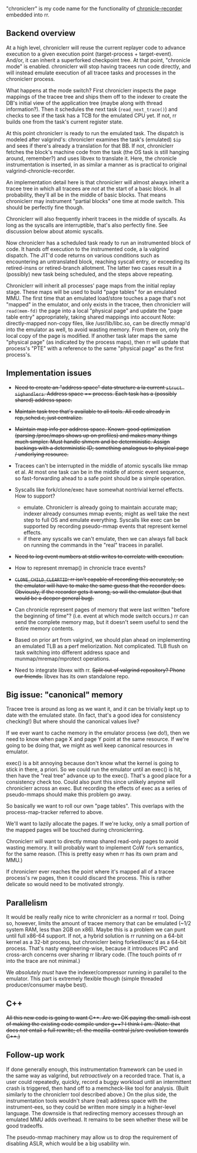 "chroniclerr" is my code name for the functionality of [chronicle-recorder](http://code.google.com/p/chronicle-recorder) embedded into rr.

## Backend overview

At a high level, chroniclerr will reuse the current replayer code to advance execution to a given execution point (target-process + target-event).  And/or, it can inherit a superforked checkpoint tree.  At that point, "chronicle mode" is enabled.  chroniclerr will stop having tracees run code directly, and will instead emulate execution of all tracee tasks and processes in the chroniclerr process.

What happens at the mode switch?  First chroniclerr inspects the page mappings of the tracee tree and ships them off to the indexer to create the DB's initial view of the application tree (maybe along with thread information?).  Then it schedules the next task (`read_next_trace()`) and checks to see if the task has a TCB for the emulated CPU yet.  If not, rr builds one from the task's current register state.

At this point chroniclerr is ready to run the emulated task.  The dispatch is modeled after valgrind's: chroniclerr examines the task's (emulated) `$ip` and sees if there's already a translation for that BB. If not, chroniclerr fetches the block's machine code from the task (the OS task is still hanging around, remember?) and uses libvex to translate it.  Here, the chronicle instrumentation is inserted, in as similar a manner as is practical to original valgrind-chronicle-recorder.

An implementation detail here is that chroniclerr will almost always inherit a tracee tree in which all tracees are *not* at the start of a basic block.  In all probability, they'll all be in the middle of basic blocks.  That means chroniclerr may instrument "partial blocks" one time at mode switch.  This should be perfectly fine though.

Chroniclerr will also frequently inherit tracees in the middle of syscalls.  As long as the syscalls are interruptible, that's also perfectly fine.  See discussion below about atomic syscalls.

Now chroniclerr has a scheduled task ready to run an instrumented block of code.  It hands off execution to the instrumented code, a la valgrind dispatch.  The JIT'd code returns on various conditions such as encountering an untranslated block, reaching syscall entry, or exceeding its retired-insns or retired-branch allotment.  The latter two cases result in a (possibly) new task being scheduled, and the steps above repeating.

Chroniclerr will inherit all processes' page maps from the initial replay stage.  These maps will be used to build "page tables" for an emulated MMU.  The first time that an emulated load/store touches a page that's not "mapped" in the emulator, and only exists in the tracee, then chroniclerr will `read(mem-fd)` the page into a local "physical page" and update the "page table entry" appropriately, taking shared mappings into account  Note: directly-mapped non-copy files, like /usr/lib/libc.so, can be directly mmap'd into the emulator as well, to avoid wasting memory.  From there on, only the local copy of the page is modified.  If another task later maps the same "physical page" (as indicated by the process maps), then rr will update that process's "PTE" with a reference to the same "physical page" as the first process's.

## Implementation issues

* <s>Need to create an "address space" data structure a la current `struct sighandlers`.  Address space == process.  Each task has a (possibly shared) address space.</s>

* <s>Maintain task tree that's available to all tools.  All code already in rep_sched.c, just centralize.</s>

* <s>Maintain map info per address space.  Known-good optimization (parsing /proc/maps shows up on profiles) and makes many things much simpler.  Must handle shmem and be deterministic.  Assign backings with a deterministic ID; something analogous to physical page / underlying resource.</s>

* Tracees can't be interrupted in the middle of atomic syscalls like mmap et al.  At most one task can be in the middle of atomic event sequence, so fast-forwarding ahead to a safe point should be a simple operation.

* Syscalls like fork/clone/exec have somewhat nontrivial kernel effects.  How to support?
    * emulate.  Chroniclerr is already going to maintain accurate map; indexer already consumes mmap events; might as well take the next step to full OS and emulate everything.  Syscalls like exec can be supported by recording pseudo-mmap events that represent kernel effects.
    * if there any syscalls we can't emulate, then we can always fall back on running the commands in the "real" tracees in parallel.

* <s>Need to log event numbers at stdio writes to correlate with execution.</s>

* How to represent mremap() in chronicle trace events?

* <s>`CLONE_CHILD_CLEARTID`: rr isn't capable of recording this accurately, so the emulator will have to make the same guess that the recorder does.  Obviously, if the recorder gets it wrong, so will the emulator (but that would be a deeper general bug).</s>

* Can chronicle represent pages of memory that were last written "before the beginning of time"?  (i.e. event at which mode switch occurs.)  rr can send the complete memory map, but it doesn't seem useful to send the entire memory contents.

* Based on prior art from valgrind, we should plan ahead on implementing an emulated TLB as a perf meliorization.  Not complicated.  TLB flush on task switching into different address space and munmap/mremap/mprotect operations.

* Need to integrate libvex with rr.  <s>Split out of valgrind repository?  Phone our friends.</s>  libvex has its own standalone repo.

## Big issue: "canonical" memory

Tracee tree is around as long as we want it, and it can be trivially kept up to date with the emulated state.  (In fact, that's a good idea for consistency checking!)  But where should the canonical values live?

If we ever want to cache memory in the emulator process (we do!), then we need to know when page X and page Y point at the same resource.  If we're going to be doing that, we might as well keep canonical resources in emulator.

exec() is a bit annoying because don't know what the kernel is going to stick in there, a priori.  So we could run the emulator until an exec() is hit, then have the "real tree" advance up to the exec().  That's a good place for a consistency check too.  Could also punt this since unlikely anyone will chroniclerr across an exec.  But recording the effects of exec as a series of pseudo-mmaps should make this problem go away.

So basically we want to roll our own "page tables".  This overlaps with the process-map-tracker referred to above.

We'll want to lazily allocate the pages.  If we're lucky, only a small portion of the mapped pages will be touched during chroniclerring.

Chroniclerr will want to directly mmap shared read-only pages to avoid wasting memory.  It will probably want to implement CoW `fork` semantics, for the same reason.  (This is pretty easy when rr has its own pram and MMU.)

If chroniclerr ever reaches the point where it's mapped all of a tracee process's rw pages, then it could discard the process.  This is rather delicate so would need to be motivated strongly.

## Parallelism

It would be really really nice to write chroniclerr as a normal rr tool.  Doing so, however, limits the amount of tracee memory that can be emulated (~1/2 system RAM, less than 2GB on x86).  Maybe this is a problem we can punt until full x86-64 support.  If not, a hybrid solution is rr running on a 64-bit kernel as a 32-bit process, but chroniclerr being forked/exec'd as a 64-bit process.  That's nasty engineering-wise, because it introduces IPC and cross-arch concerns over sharing rr library code.  (The touch points of rr into the trace are not minimal.)

We *absolutely must* have the indexer/compressor running in parallel to the emulator.  This part is extremely flexible though (simple threaded producer/consumer maybe best).

## C++

<s>All this new code is going to want C++.  Are we OK paying the small-ish cost of making the existing code compile under g++?  I think I am.  (Note: that does *not* entail a full rewrite; cf. the mozilla-central js/src evolution towards C++.)</s>

## Follow-up work

If done generally enough, this instrumentation framework can be used in the same way as valgrind, but *retroactively* on a recorded trace.  That is, a user could repeatedly, quickly, record a buggy workload until an intermittent crash is triggered, then hand off to a memcheck-like tool for analysis.  (Built similarly to the chroniclerr tool described above.)  On the plus side, the instrumentation tools wouldn't share (real) address space with the instrument-ees, so they could be written more simply in a higher-level language.  The downside is that redirecting memory accesses through an emulated MMU adds overhead.  It remains to be seen whether these will be good tradeoffs.

The pseudo-mmap machinery may allow us to drop the requirement of disabling ASLR, which would be a big usability win.